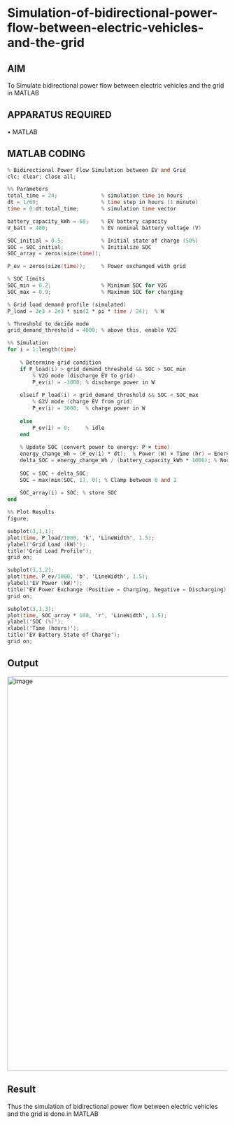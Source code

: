 # Simulation-of-bidirectional-power-flow-between-electric-vehicles-and-the-grid
## AIM
To Simulate bidirectional power flow between electric vehicles and the grid in MATLAB 

## APPARATUS REQUIRED
•	MATLAB

## MATLAB CODING
``` verilog
% Bidirectional Power Flow Simulation between EV and Grid
clc; clear; close all;

%% Parameters
total_time = 24;              % simulation time in hours
dt = 1/60;                    % time step in hours (1 minute)
time = 0:dt:total_time;       % simulation time vector

battery_capacity_kWh = 60;    % EV battery capacity
V_batt = 400;                 % EV nominal battery voltage (V)

SOC_initial = 0.5;            % Initial state of charge (50%)
SOC = SOC_initial;            % Initialize SOC
SOC_array = zeros(size(time));

P_ev = zeros(size(time));     % Power exchanged with grid

% SOC limits
SOC_min = 0.2;                % Minimum SOC for V2G
SOC_max = 0.9;                % Maximum SOC for charging

% Grid load demand profile (simulated)
P_load = 3e3 + 2e3 * sin(2 * pi * time / 24);  % W

% Threshold to decide mode
grid_demand_threshold = 4000; % above this, enable V2G

%% Simulation
for i = 1:length(time)
    
    % Determine grid condition
    if P_load(i) > grid_demand_threshold && SOC > SOC_min
        % V2G mode (discharge EV to grid)
        P_ev(i) = -3000; % discharge power in W
        
    elseif P_load(i) < grid_demand_threshold && SOC < SOC_max
        % G2V mode (charge EV from grid)
        P_ev(i) = 3000;  % charge power in W
        
    else
        P_ev(i) = 0;     % idle
    end
    
    % Update SOC (convert power to energy: P × time)
    energy_change_Wh = (P_ev(i) * dt);  % Power (W) × Time (hr) = Energy (Wh)
    delta_SOC = energy_change_Wh / (battery_capacity_kWh * 1000); % Normalize by capacity
    
    SOC = SOC + delta_SOC;
    SOC = max(min(SOC, 1), 0); % Clamp between 0 and 1
    
    SOC_array(i) = SOC; % store SOC
end

%% Plot Results
figure;

subplot(3,1,1);
plot(time, P_load/1000, 'k', 'LineWidth', 1.5);
ylabel('Grid Load (kW)');
title('Grid Load Profile'); 
grid on;

subplot(3,1,2);
plot(time, P_ev/1000, 'b', 'LineWidth', 1.5);
ylabel('EV Power (kW)');
title('EV Power Exchange (Positive = Charging, Negative = Discharging)');
grid on;

subplot(3,1,3);
plot(time, SOC_array * 100, 'r', 'LineWidth', 1.5);
ylabel('SOC (%)'); 
xlabel('Time (hours)');
title('EV Battery State of Charge');
grid on;
```
## Output
<img width="1919" height="900" alt="image" src="https://github.com/user-attachments/assets/7f24a663-8764-47ab-a718-28b5e72c1111" />

## Result
Thus the simulation of bidirectional power flow between electric vehicles and the grid is done in MATLAB
